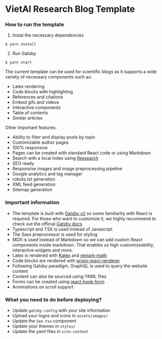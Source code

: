 # VietAI Research Blog Template

### How to run the template

1) Instal the necessary dependencies

```
$ yarn install
```

2) Run Gatsby

```
$ yarn start
```

The current template can be used for scientific blogs as it supports a wide variety of necessary components such as:

- Latex rendering
- Code blocks with highlighting
- References and citations
- Embed gifs and videos
- Interactive components
- Table of contents
- Similar articles 

Other important features:

- Ability to filter and display posts by topic
- Customizable author pages 
- 100% responsive
- Pages can be created with standard React code or using Markdown
- Search with a local index using [flexsearch](https://github.com/nextapps-de/flexsearch)
- SEO ready
- Responsive images and image preprocessing pipeline
- Google analytics and tag manager 
- robots.txt generation
- XML feed generation
- Sitemap generation

### Important information

- The template is built with [Gatsby v2](https://www.gatsbyjs.com/) so some familiarity with React is required. For those who want to customize it, we highly recommend to check out the official [Gatsby docs](https://www.gatsbyjs.com/docs/)
- Typescript and TSX is used instead of Javascript
- The Sass preprocessor is used for styling
- MDX is used instead of Markdown so we can add custom React components inside markdown. That enables us high customizeability, interactive widgets and more.
- Latex is rendered with [Katex](https://katex.org/) and [remark-math](https://github.com/Rokt33r/remark-math)
- Code blocks are rendered with [prism-react-renderer](https://github.com/FormidableLabs/prism-react-renderer)
- Following Gatsby paradigm, GraphQL is used to query the website content
- Content can also be sourced using YAML files
- Forms can be created using [react-hook-form](https://react-hook-form.com/)
- Annimations on scroll support




### What you need to do before deploying?

- Update `gatsby-config` with your site information
- Upload your logos and icons in `assets/images/`
- Update the `Seo.tsx` component
- Update your themes in `styles/`
- Update the yaml files in `site-content`
